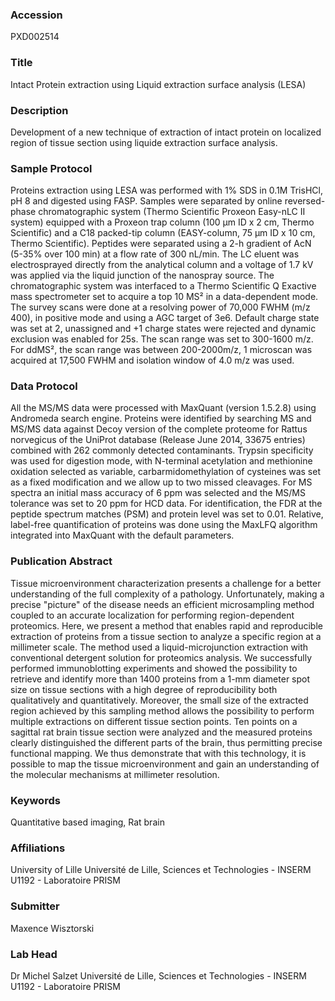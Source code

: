 ### Accession
PXD002514

### Title
Intact Protein extraction using Liquid extraction surface analysis (LESA)

### Description
Development of a new technique of extraction of intact protein on localized region of tissue section using liquide extraction surface analysis.

### Sample Protocol
Proteins extraction using LESA was performed with 1% SDS in 0.1M TrisHCl, pH 8 and digested using FASP. Samples were separated by online reversed-phase chromatographic system (Thermo Scientific Proxeon Easy-nLC II system) equipped with a Proxeon trap column (100 µm ID x 2 cm, Thermo Scientific) and a C18 packed-tip column (EASY-column, 75 µm ID x 10 cm, Thermo Scientific). Peptides were separated using a 2-h gradient of AcN (5-35% over 100 min) at a flow rate of 300 nL/min. The LC eluent was electrosprayed directly from the analytical column and a voltage of 1.7 kV was applied via the liquid junction of the nanospray source. The chromatographic system was interfaced to a Thermo Scientific Q Exactive mass spectrometer set to acquire a top 10 MS² in a data-dependent mode. The survey scans were done at a resolving power of 70,000 FWHM (m/z 400), in positive mode and using a AGC target of 3e6. Default charge state was set at 2, unassigned and +1 charge states were rejected and dynamic exclusion was enabled for 25s. The scan range was set to 300-1600 m/z. For ddMS², the scan range was between 200-2000m/z, 1 microscan was acquired at 17,500 FWHM and isolation window of 4.0 m/z was used.

### Data Protocol
All the MS/MS data were processed with MaxQuant (version 1.5.2.8) using Andromeda search engine. Proteins were identified by searching MS and MS/MS data against Decoy version of the complete proteome for Rattus norvegicus of the UniProt database (Release June 2014, 33675 entries) combined with 262 commonly detected contaminants. Trypsin specificity was used for digestion mode, with N-terminal acetylation and methionine oxidation selected as variable, carbarmidomethylation of cysteines was set as a fixed modification and we allow up to two missed cleavages. For MS spectra an initial mass accuracy of 6 ppm was selected and the MS/MS tolerance was set to 20 ppm for HCD data. For identification, the FDR at the peptide spectrum matches (PSM) and protein level was set to 0.01. Relative, label-free quantification of proteins was done using the MaxLFQ algorithm integrated into MaxQuant with the default parameters.

### Publication Abstract
Tissue microenvironment characterization presents a challenge for a better understanding of the full complexity of a pathology. Unfortunately, making a precise "picture" of the disease needs an efficient microsampling method coupled to an accurate localization for performing region-dependent proteomics. Here, we present a method that enables rapid and reproducible extraction of proteins from a tissue section to analyze a specific region at a millimeter scale. The method used a liquid-microjunction extraction with conventional detergent solution for proteomics analysis. We successfully performed immunoblotting experiments and showed the possibility to retrieve and identify more than 1400 proteins from a 1-mm diameter spot size on tissue sections with a high degree of reproducibility both qualitatively and quantitatively. Moreover, the small size of the extracted region achieved by this sampling method allows the possibility to perform multiple extractions on different tissue section points. Ten points on a sagittal rat brain tissue section were analyzed and the measured proteins clearly distinguished the different parts of the brain, thus permitting precise functional mapping. We thus demonstrate that with this technology, it is possible to map the tissue microenvironment and gain an understanding of the molecular mechanisms at millimeter resolution.

### Keywords
Quantitative based imaging, Rat brain

### Affiliations
University of Lille
Université de Lille, Sciences et Technologies - INSERM U1192 - Laboratoire PRISM

### Submitter
Maxence Wisztorski

### Lab Head
Dr Michel Salzet
Université de Lille, Sciences et Technologies - INSERM U1192 - Laboratoire PRISM



